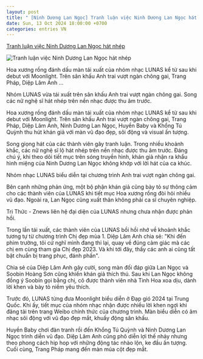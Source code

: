 ```yaml
---
layout: post
title: " [Ninh Dương Lan Ngọc] Tranh luận việc Ninh Dương Lan Ngọc hát nhép"
date: Sun, 13 Oct 2024 18:00:00 +0700
categories: entries VN
---
```

[Tranh luận việc Ninh Dương Lan Ngọc hát nhép](https://znews.vn/tranh-luan-viec-ninh-duong-lan-ngoc-hat-nhep-post1504020.html)

![Tranh luận việc Ninh Dương Lan Ngọc hát nhép](https://photo.znews.vn/w1250/Uploaded/wpdhnwhnw/2024_10_13/conggg.jpg)

Hoa xương rồng đánh dấu màn tái xuất của nhóm nhạc LUNAS kể từ sau khi debut với Moonlight. Trên sân khấu Anh trai vượt ngàn chông gai, Trang Pháp, Diệp Lâm Anh ...

Nhóm LUNAS vừa tái xuất trên sân khấu Anh trai vượt ngàn chông gai. Song các nữ nghệ sĩ hát nhép trên nền nhạc được thu âm trước.

Hoa xương rồng đánh dấu màn tái xuất của nhóm nhạc LUNAS kể từ sau khi debut với Moonlight. Trên sân khấu Anh trai vượt ngàn chông gai, Trang Pháp, Diệp Lâm Anh, Ninh Dương Lan Ngọc, Huyền Baby và Khổng Tú Quỳnh thu hút khán giả với màn vũ đạo đẹp, sôi động và visual ấn tượng.

Song giọng hát của các thành viên gây tranh luận. Trong nhiều khoảnh khắc, các nữ nghệ sĩ lộ hát nhép trên nền nhạc được thu âm trước. Đáng chú ý, khi theo dõi tiết mục trên sóng truyền hình, khán giả nhận ra khẩu hình miệng của Ninh Dương Lan Ngọc không khớp với lời hát của ca khúc.

Nhóm nhạc LUNAS biểu diễn tại chương trình Anh trai vượt ngàn chông gai.

Bên cạnh những phản ứng, một bộ phận khán giả cũng bày tỏ sự thông cảm cho các thành viên của LUNAS khi tiết mục Hoa xương rồng đòi hỏi nhiều vũ đạo. Ngoài ra, Lan Ngọc cũng xuất thân không phải ca sĩ chuyên nghiệp.

Tri Thức - Znews liên hệ đại diện của LUNAS nhưng chưa nhận được phản hồi.

Trong lần tái xuất, các thành viên của LUNAS bồi hồi nhớ về khoảnh khắc tương tự từ chương trình Chị đẹp mùa 1. Diệp Lâm Anh chia sẻ: "Khi đến phim trường, tôi cứ nghĩ mình đang thi lại, quay về đúng cảm giác mà các chị em cùng tham gia Chị đẹp 2023. Và khi tới đây, thấy các anh ai cũng tất bật chuẩn bị trang phục, đánh phấn".

Chia sẻ của Diệp Lâm Anh gây cười, song màn đối đáp giữa Lan Ngọc và Soobin Hoàng Sơn cũng khiến khán giả thích thú. Sau khi Lan Ngọc không đồng ý Soobin gọi bằng chị, cô được thành viên nhà Tinh Hoa xoa dịu, dành lời khen và bày tỏ niềm yêu thích.

Trước đó, LUNAS từng đưa Moonlight biểu diễn ở Đạp gió 2024 tại Trung Quốc. Khi ấy, tiết mục của nhóm nhạc nhận được nhiều lời khen ngợi khi đăng tải trên trang Weibo chính thức của chương trình. Màn biểu diễn có âm nhạc sôi động với vũ đạo đẹp mắt, khuấy động sân khấu.

Huyền Baby chơi đàn tranh rồi đến Khổng Tú Quỳnh và Ninh Dương Lan Ngọc trình diễn vũ đạo. Diệp Lâm Anh cũng phô diễn lợi thế nhảy nhưng theo phong cách hip hop với những động tác nhào lộn, ke đầu ấn tượng. Cuối cùng, Trang Pháp mang đến màn múa cột đẹp mắt.

